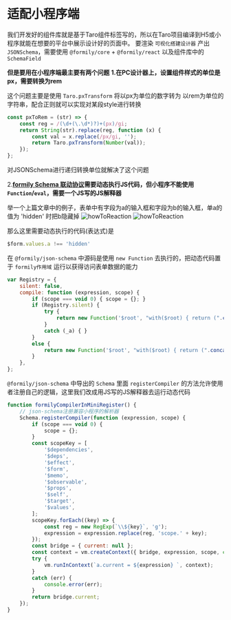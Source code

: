 # 适配小程序端

我们开发好的组件库就是基于Taro组件标签写的，所以在Taro项目编译到H5或小程序就能在想要的平台中展示设计好的页面中。
要渲染 `可视化搭建设计器` 产出 `JSONSchema`，需要使用 `@formily/core` + `@formily/react` 以及组件库中的 `SchemaField`

**但是要用在小程序端最主要有两个问题**
**1.在PC设计器上，设置组件样式的单位是px，需要转换为rem**

这个问题主要是使用 `Taro.pxTransform` 将以px为单位的数字转为 以rem为单位的字符串，配合正则就可以实现对某段style进行转换

```js
const pxToRem = (str) => {
    const reg = /(\d+(\.\d*)?)+(px)/gi;
    return String(str).replace(reg, function (x) {
        const val = x.replace(/px/gi, '');
        return Taro.pxTransform(Number(val));
    });
};
```

对JSONSchema进行递归转换单位就解决了这个问题

2.**[formily Schema 联动协议](https://react.formilyjs.org/zh-CN/api/shared/schema#schemareactions)需要动态执行JS代码，但小程序不能使用 `Function`/`eval`，需要一个JS写的JS解释器**

举一个上篇文章中的例子，表单中有字段为a的输入框和字段为b的输入框，单a的值为 'hidden' 时把b隐藏掉
![howToReaction](../showImage/howToReaction/2.png)
![howToReaction](../showImage/howToReaction/3.png)

那么这里需要动态执行的代码(表达式)是

```js
$form.values.a !== 'hidden'
```

在 `@formily/json-schema` 中源码是使用 `new Function` 去执行的，把动态代码置于 `formily作用域` 运行以获得访问表单数据的能力

```js
var Registry = {
    silent: false,
    compile: function (expression, scope) {
        if (scope === void 0) { scope = {}; }
        if (Registry.silent) {
            try {
                return new Function('$root', "with($root) { return (".concat(expression, "); }"))(scope);
            }
            catch (_a) { }
        }
        else {
            return new Function('$root', "with($root) { return (".concat(expression, "); }"))(scope);
        }
    },
};
```

`@formily/json-schema` 中导出的 `Schema` 里面 `registerCompiler` 的方法允许使用者注册自己的逻辑，这里我们改成用JS写的JS解释器去运行动态代码

```js
function formilyCompilerInMiniRegister() {
    // json-schema注册兼容小程序的解析器
    Schema.registerCompiler(function (expression, scope) {
        if (scope === void 0) {
            scope = {};
        }
        const scopeKey = [
            '$dependencies',
            '$deps',
            '$effect',
            '$form',
            '$memo',
            '$observable',
            '$props',
            '$self',
            '$target',
            '$values',
        ];
        scopeKey.forEach((key) => {
            const reg = new RegExp(`\\${key}`, 'g');
            expression = expression.replace(reg, 'scope.' + key);
        });
        const bridge = { current: null };
        const context = vm.createContext({ bridge, expression, scope, console });
        try {
            vm.runInContext(`a.current = ${expression} `, context);
        }
        catch (err) {
            console.error(err);
        }
        return bridge.current;
    });
}
```
